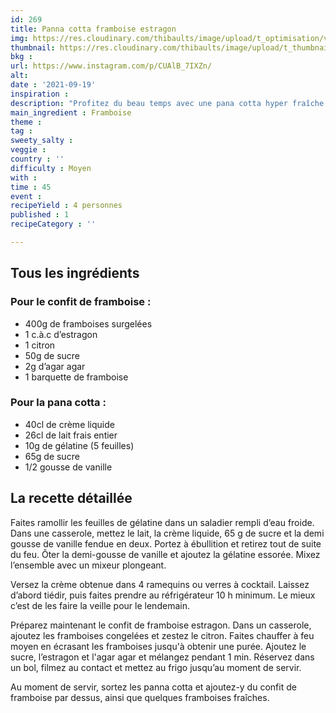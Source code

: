 ```yaml
---
id: 269
title: Panna cotta framboise estragon
img: https://res.cloudinary.com/thibaults/image/upload/t_optimisation/v1632077141/Recipes/20210919_panna_cotta_frambroise.jpg
thumbnail: https://res.cloudinary.com/thibaults/image/upload/t_thumbnail_josie/v1632077141/Recipes/20210919_panna_cotta_frambroise.jpg
bkg : 
url: https://www.instagram.com/p/CUAlB_7IXZn/
alt: 
date : '2021-09-19'
inspiration : 
description: "Profitez du beau temps avec une pana cotta hyper fraîche. Une association framboise estragon peu commune mais tellement bonne."
main_ingredient : Framboise
theme : 
tag : 
sweety_salty : 
veggie : 
country : ''
difficulty : Moyen
with : 
time : 45
event : 
recipeYield : 4 personnes
published : 1
recipeCategory : ''

---
```


## Tous les ingrédients
### Pour le confit de framboise :
 - 400g de framboises surgelées
 - 1 c.à.c d’estragon
 - 1 citron
 - 50g de sucre
 - 2g d’agar agar
 - 1 barquette de framboise

### Pour la pana cotta :
 - 40cl de crème liquide
 - 26cl de lait frais entier
 - 10g de gélatine (5 feuilles)
 - 65g de sucre
 - 1/2 gousse de vanille

## La recette détaillée
Faites ramollir les feuilles de gélatine dans un saladier rempli d’eau froide. Dans une casserole, mettez le lait, la crème liquide, 65 g de sucre et la demi gousse de vanille fendue en deux. Portez à ébullition et retirez tout de suite du feu. Ôter la demi-gousse de vanille et ajoutez la gélatine essorée. Mixez l’ensemble avec un mixeur plongeant.

Versez la crème obtenue dans 4 ramequins ou verres à cocktail. Laissez d’abord tiédir, puis faites prendre au réfrigérateur 10 h minimum. Le mieux c’est de les faire la veille pour le lendemain.

Préparez maintenant le confit de framboise estragon. Dans un casserole, ajoutez les framboises congelées et zestez le citron. Faites chauffer à feu moyen en écrasant les framboises jusqu'à obtenir une purée. Ajoutez le sucre, l’estragon et l'agar agar et mélangez pendant 1 min. Réservez dans un bol, filmez au contact et mettez au frigo jusqu’au moment de servir.

Au moment de servir, sortez les panna cotta et ajoutez-y du confit de framboise par dessus, ainsi que quelques framboises fraîches.